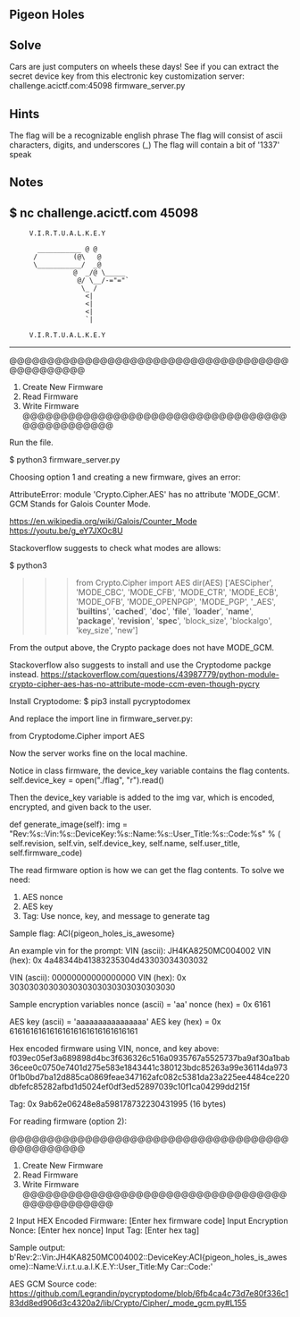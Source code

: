 
## Pigeon Holes

## Solve
Cars are just computers on wheels these days! See if you can extract the secret device key from this electronic key customization server: challenge.acictf.com:45098 firmware_server.py

## Hints
The flag will be a recognizable english phrase
The flag will consist of ascii characters, digits, and underscores (_)
The flag will contain a bit of '1337' speak

## Notes

$ nc challenge.acictf.com 45098 
-----------------------------------------------
         V.I.R.T.U.A.L.K.E.Y

           ___________ @ @
          /         (@\   @
          \___________/  _@
                    @  _/@ \_____
                     @/ \__/-="="`
                      \_ /
                       <|
                       <|
                       <|
                       `|

         V.I.R.T.U.A.L.K.E.Y
-----------------------------------------------
@@@@@@@@@@@@@@@@@@@@@@@@@@@@@@@@@@@@@@@@@@@@@@@
1. Create New Firmware
2. Read Firmware
3. Write Firmware
@@@@@@@@@@@@@@@@@@@@@@@@@@@@@@@@@@@@@@@@@@@@@@@


Run the file.

$ python3 firmware_server.py 

Choosing option 1 and creating a new firmware, gives an error:

AttributeError: module 'Crypto.Cipher.AES' has no attribute 'MODE_GCM'. GCM Stands for Galois Counter Mode. 

https://en.wikipedia.org/wiki/Galois/Counter_Mode
https://youtu.be/g_eY7JXOc8U

Stackoverflow suggests to check what modes are allows: 

$ python3
>>> from Crypto.Cipher import AES
>>> dir(AES)
['AESCipher', 'MODE_CBC', 'MODE_CFB', 'MODE_CTR', 'MODE_ECB', 'MODE_OFB', 'MODE_OPENPGP', 'MODE_PGP', '_AES', '__builtins__', '__cached__', '__doc__', '__file__', '__loader__', '__name__', '__package__', '__revision__', '__spec__', 'block_size', 'blockalgo', 'key_size', 'new']

From the output above, the Crypto package does not have MODE_GCM.

Stackoverflow also suggests to install and use the Cryptodome packge instead.
https://stackoverflow.com/questions/43987779/python-module-crypto-cipher-aes-has-no-attribute-mode-ccm-even-though-pycry

Install Cryptodome:
$ pip3 install pycryptodomex

And replace the import line in firmware_server.py:

from Cryptodome.Cipher import AES

Now the server works fine on the local machine.

Notice in class firmware, the device_key variable contains the flag contents.
self.device_key = open("./flag", "r").read()

Then the device_key variable is added to the img var, which is encoded, encrypted, and given back to the user.

def generate_image(self):
    img = "Rev:%s::Vin:%s::DeviceKey:%s::Name:%s::User_Title:%s::Code:%s" % (
        self.revision,
        self.vin,
        self.device_key,
        self.name,
        self.user_title,
        self.firmware_code)

The read firmware option is how we can get the flag contents. To solve we need:
1. AES nonce 
2. AES key
3. Tag: Use nonce, key, and message to generate tag

Sample flag:
ACI{pigeon_holes_is_awesome}

An example vin for the prompt:
VIN (ascii): JH4KA8250MC004002
VIN (hex):   0x 4a48344b41383235304d43303034303032

VIN (ascii): 00000000000000000
VIN (hex):   0x 3030303030303030303030303030303030

Sample encryption variables
nonce (ascii) = 'aa'
nonce (hex) = 0x 6161

AES key (ascii) = 'aaaaaaaaaaaaaaaa'
AES key (hex) = 0x 61616161616161616161616161616161

Hex encoded firmware using VIN, nonce, and key above:
f039ec05ef3a689898d4bc3f636326c516a0935767a5525737ba9af30a1bab36cee0c0750e7401d275e583e1843441c380123bdc85263a99e36114da9730f1b0bd7ba12d885ca0869feae347162afc082c5381da23a225ee4484ce220dbfefc85282afbd1d5024ef0df3ed52897039c10f1ca04299dd215f

Tag: 0x 9ab62e06248e8a598178732230431995 (16 bytes)        

For reading firmware (option 2):

@@@@@@@@@@@@@@@@@@@@@@@@@@@@@@@@@@@@@@@@@@@@@@@
1. Create New Firmware
2. Read Firmware
3. Write Firmware
@@@@@@@@@@@@@@@@@@@@@@@@@@@@@@@@@@@@@@@@@@@@@@@

2
Input HEX Encoded Firmware: 
\[Enter hex firmware code]
Input Encryption Nonce: 
\[Enter hex nonce]
Input Tag: 
\[Enter hex tag]

Sample output:
b'Rev:2::Vin:JH4KA8250MC004002::DeviceKey:ACI{pigeon_holes_is_awesome}::Name:V.i.r.t.u.a.l.K.E.Y::User_Title:My Car::Code:'

AES GCM Source code:
https://github.com/Legrandin/pycryptodome/blob/6fb4ca4c73d7e80f336c183dd8ed906d3c4320a2/lib/Crypto/Cipher/_mode_gcm.py#L155